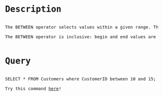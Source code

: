 <pre>

<h1>Description</h1>
The BETWEEN operator selects values within a given range. The values can be numbers, text, or dates.

The BETWEEN operator is inclusive: begin and end values are included. 

<h1>Query</h1>
SELECT * FROM Customers where CustomerID between 10 and 15;

Try this command <a href="https://www.w3schools.com/sql/trysql.asp?filename=trysql_select_all">here</a>!

</pre>
